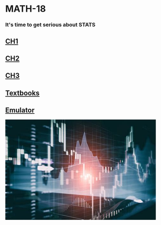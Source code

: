 # **MATH-18**
### **It's time to get serious about STATS**<br>

## [**CH1**](/MATH18/CH1)
## [**CH2**](/MATH18/CH2)
## [**CH3**](/MATH18/CH3)

## [**Textbooks**](/MATH18/textbooks)
## [**Emulator**](/MATH18/emulator)

![](./images/stats.jpg)